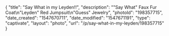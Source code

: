 {
    "title": "Say What in my Leyden!!",
    "description": "\"Say What\" Faux Fur Coat\n\"Leyden\" Red Jumpsuit\n\"Guess\" Jewelry",
    "photoId": "198357715",
    "date_created": "1547670711",
    "date_modified": "1547671191",
    "type": "captivate",
    "layout": "photo",
    "url": "\/p\/say-what-in-my-leyden\/198357715"
}